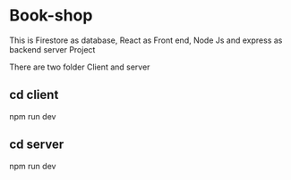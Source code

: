 # Book-shop

This is Firestore as database, React as Front end, Node Js and express as backend server Project

There are two folder Client and server

## cd client

npm run dev

## cd server

npm run dev

